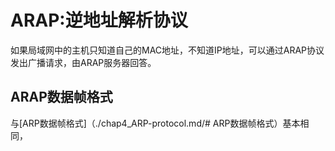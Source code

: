 # ARAP:逆地址解析协议
如果局域网中的主机只知道自己的MAC地址，不知道IP地址，可以通过ARAP协议发出广播请求，由ARAP服务器回答。

## ARAP数据帧格式

与[ARP数据帧格式]（./chap4_ARP-protocol.md/# ARP数据帧格式）基本相同，